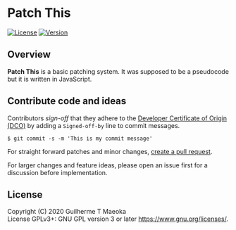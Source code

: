 # Patch This

[![License](https://img.shields.io/github/license/guimspace/patch-this)](https://github.com/guimspace/patch-this/blob/master/LICENSE) [![Version](https://img.shields.io/github/v/tag/guimspace/patch-this?include_prereleases)](https://github.com/guimspace/patch-this/releases)


## Overview

**Patch This** is a basic patching system. It was supposed to be a pseudocode but it is written in JavaScript.

## Contribute code and ideas

Contributors *sign-off* that they adhere to the [Developer Certificate of Origin (DCO)](https://developercertificate.org/) by adding a `Signed-off-by` line to commit messages.

```
$ git commit -s -m 'This is my commit message'
```

For straight forward patches and minor changes, [create a pull request](https://help.github.com/en/articles/creating-a-pull-request).

For larger changes and feature ideas, please open an issue first for a discussion before implementation.


## License

Copyright (C) 2020 Guilherme T Maeoka  
License GPLv3+: GNU GPL version 3 or later <https://www.gnu.org/licenses/>.
